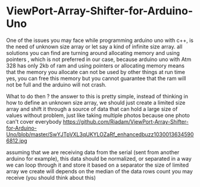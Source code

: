 # ViewPort-Array-Shifter-for-Arduino-Uno
One of the issues you may face while programming arduino uno with c++, is the need of unknown size array or let say a kind of infinite size array.
all solutions you can find are turning around allocating memory and using pointers , which is not preferred in our case, because arduino uno with Atm 328
has only 2kb of ram and using pointers or allocating memory means that the memory you allocate can not be used by other things at run time
yes, you can free this memory but you cannot guarantee that the ram will not be full and the arduino will not crash.

What to do then ?
the answer to this is pretty simple, instead of thinking in how to define an unknown size array, we should just create a limited size array and shift it through
a source of data that can hold a large size of values without problem, just like taking multiple photos because one photo can't cover everybody
https://github.com/Riadam/ViewPort-Array-Shifter-for-Arduino-Uno/blob/master/SwYJTpVXL3qUKYLOZaRf_enhancedbuzz10300136345906812.jpg

assuming that we are receiving data from the serial (sent from another arduino for example), this data should be normalized, or separated in a way we can 
loop through it and store it based on a separator
the size of limited array we create will depends on the median of the data rows count you may receive (you should think about this)
